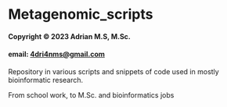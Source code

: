 # Metagenomic_scripts

#### Copyright © 2023 Adrian M.S, M.Sc.
#### email: 4dri4nms@gmail.com

Repository in various scripts and snippets of code used in mostly bioinformatic research.

From school work, to M.Sc. and bioinformatics jobs

